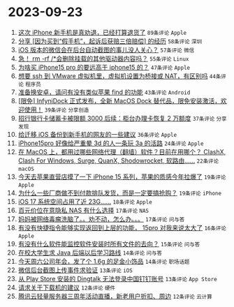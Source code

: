 # 2023-09-23

1. [这次 iPhone 新手机是真劝退，已经打算退货了](https://www.v2ex.com/t/976388) `89条评论` `Apple`
1. [分享 [因为买到“假手机”，起诉后获赔三倍赔偿] 的经历](https://www.v2ex.com/t/976456) `58条评论` `深圳`
1. [iOS 版本的微信会在后台自动截图的事儿没人关心？](https://www.v2ex.com/t/976391) `57条评论` `微信`
1. [急！ rm -rf /*会删除挂载的其他驱动器内容吗？](https://www.v2ex.com/t/976473) `55条评论` `Linux`
1. [为啥买 iPhone15 pro 的要远高于 iphone15 的？](https://www.v2ex.com/t/976453) `47条评论` `Apple`
1. [想要 ssh 到 VMware 虚拟机里，虚拟机设置为桥接或 NAT，有区别吗](https://www.v2ex.com/t/976415) `44条评论` `程序员`
1. [准备换安卓，请问有没有类似苹果 find 的功能](https://www.v2ex.com/t/976422) `43条评论` `Android`
1. [[限免] InfyniDock 正式发布，全新 MacOS Dock 替代品，限免安装激活，欢迎使用！](https://www.v2ex.com/t/976496) `39条评论` `分享创造`
1. [招行银行卡储蓄卡被限额 3000 后续：柜台办理卡恢复 2 万额度](https://www.v2ex.com/t/976399) `37条评论` `分享发现`
1. [给迁移 iOS 备份到新手机的网友的一些建议](https://www.v2ex.com/t/976408) `36条评论` `Apple`
1. [iPhone15pro 好像给严重晕 3d 的人一条玩 3a 的活路](https://www.v2ex.com/t/976460) `24条评论` `Apple`
1. [在 MacOS 上，都用过哪些网络代理（翻墙）软件？目前在用哪个？ ClashX, Clash For Windows, Surge, QuanX, Shodowrocket, 软路由......](https://www.v2ex.com/t/976481) `22条评论` `macOS`
1. [今天去苹果直营店摸了一下 iPhone 15 系列，苹果的质感今年拉爆了](https://www.v2ex.com/t/976539) `19条评论` `Apple`
1. [为什么一些厂商做不到付款排队发货，而是一定要搞抢购？](https://www.v2ex.com/t/976444) `19条评论` `iPhone`
1. [iOS 17 系统空间占用了近 23G……](https://www.v2ex.com/t/976499) `18条评论` `Apple`
1. [百元价位在意隐私 NAS 有什么选择](https://www.v2ex.com/t/976521) `17条评论` `NAS`
1. [妈妈被网络毒瘤洗脑了。。劝不动，怎么办。。。](https://www.v2ex.com/t/976511) `17条评论` `问与答`
1. [有没有快捷指令能够实现返回到上层的功能， 15pro 对我来说太大了](https://www.v2ex.com/t/976381) `16条评论` `Apple`
1. [有没有什么软件能监控软件安装时所有文件的去向？](https://www.v2ex.com/t/976531) `15条评论` `问与答`
1. [在校大学生求 Java 后端以后学习路线](https://www.v2ex.com/t/976519) `14条评论` `问与答`
1. [今天周六公司年会，发了个 1.6g 的足金小饰品](https://www.v2ex.com/t/976418) `14条评论` `职场话题`
1. [微信后台截图上传事件求验证](https://www.v2ex.com/t/976413) `13条评论` `iOS`
1. [从 Play Store 安装的 Dingtalk 无法登录中国钉钉账号](https://www.v2ex.com/t/976409) `13条评论` `App Store`
1. [请求关于下载机的建议](https://www.v2ex.com/t/976500) `12条评论` `硬件`
1. [腾讯云轻量服务器三周年活动直播，新老用户折扣、周边](https://www.v2ex.com/t/976487) `12条评论` `云计算`
